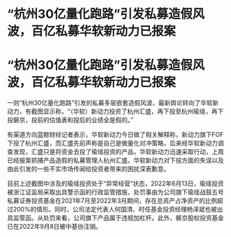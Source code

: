 # “杭州30亿量化跑路”引发私募造假风波，百亿私募华软新动力已报案

# “杭州30亿量化跑路”引发私募造假风波，百亿私募华软新动力已报案

一则“杭州30亿量化跑路”引发的私募多层嵌套造假风波，最新舆论转向了华软新动力，有截图显示称，“（华软）新动力投资了杭州汇盛，再下投至杭州瑜瑶，再下投磐京，投前的估值表和投后的业绩全是假的。”

有渠道方向蓝鲸财经记者表示，华软新动力今日做了相关解释称，新动力旗下FOF下投了杭州汇盛，而汇盛先前声称是自己是做量化对冲策略，后来经华软新动力调查发现，汇盛只是将资金去投了瑜瑶投资的产品，华软新动力迅速采取行动，上周已经报案抓捕产品造假的私募管理人杭州汇盛。华软新动力对下投方面的失误以及由此引发的一些不实市场传闻给投资者带来的困扰深表歉意。

目前上述截图中涉及的瑜瑶投资处于“异常经营”状态，2022年6月13日，瑜瑶投资被浙江证监局采取出具警示函的行政监管措施，处罚事由为公司旗下瑜瑶战鼓五号私募证券投资基金在2021年7月至2022年3月期间，存在总资产占净资产的比例超过200%的情形。同时，公司法定代表人何国清、时任基金投资经理杨泽斌也被出具监管函。从处罚来看，公司旗下产品属于违规加杠杆。此外，磐京股权投资基金已在2022年9月8日被中基协注销。

